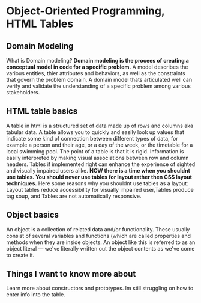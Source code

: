 # Object-Oriented Programming, HTML Tables

## Domain Modeling

What is Domain modeling? **Domain modeling is the procees of creating a conceptual model in code for a specific problem.**
A model describes the various entities, thier attributes and behaviors, as well as the constraints that govern the problem domain. 
A domain model thats articulated well can verify and validate the understanding of a specific problem among various stakeholders.


## HTML table basics

A table in html is a structured set of data made up of rows and columns aka tabular data.
A table allows you to quickly and easily look up values that indicate some kind of connection between different types of data, for example a person and their age, or a day of the week, or the timetable for a local swimming pool.
The point of a table is that it is rigid. Information is easily interpreted by making visual associations between row and column headers.
Tables if implemented right can enhance the experience of sighted and visually impaired users alike.
**NOW there is a time when you shouldnt use tables. You should never use tables for layout rather then CSS layout techniques.**
Here some reasons why you shouldnt use tables as a layout: Layout tables reduce accessibility for visually impaired user,Tables produce tag soup, and Tables are not automatically responsive.

## Object basics

An object is a collection of related data and/or functionality. These usually consist of several variables and functions (which are called properties and methods when they are inside objects. 
An object like this is referred to as an object literal — we've literally written out the object contents as we've come to create it.

## Things I want to know more about

Learn more about constructors and prototypes. 
Im still struggling on how to enter info into the table. 